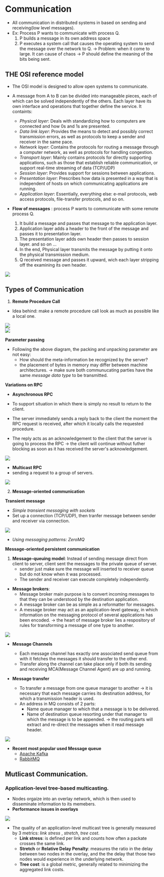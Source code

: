 # Communication 
+ All communication in distributed systems in based on sending and receiving(low level messages).
+ Ex: Process P wants to communicate with process Q. 
    1. P builds a message in its own address space
    2. P executes a system call that causes the operating system to send the message over the network to Q.
    $\to$ Problem: when it come to large. It can cause of chaos $\to$ P should define the meaning of the bits being sent.
## THE OSI reference model
+ The OSI model is designed to allow open systems to communicate. 

<div>
<src img="Media/distributed_systems/OSI_model.png"  >
</div>

+ A message from A to B can be divided into manageable pieces, each of which can be solved independently of the others. Each layer have its own interface and operations that together define the service. It containts:
    + *Physical layer*: Deals with standardizing how to computers are connected and how 0s and 1s are presented.
    + *Data link layer*: Provides the means to detect and possibly correct transmission errors, as well as protocols to keep a sender and receiver in the same pace. 
    + *Network layer*: Contains the protocols for routing a message through a computer network, as well as protocols for handling congestion. 
    + *Transport layer*: Mainly contains protocols for directly supporting applications, such as those that establish reliable communication, or support real-time streaming of data (TCP/UDP)
    + *Session layer*: Provides support for sessions between applications.
    + *Presentation layer*: Prescribes how data is presented in a way that is independent of hosts on which communicating applications are running. 
    + *Application layer*: Essentially, everything else: e-mail protocols, web access protocols, file-transfer protocols, and so on. 

+ **Flow of messages** : process P wants to communicate with some remote process Q.
    1. It build a message and passes that message to the application layer. 
    2. Application layer adds a header to the front of the message and passes it to presentation layer.
    3. The presentation layer adds own header then passes to session layer. and so on ... 
    4. In the end, Physical layer transmits the message by putting it onto the physical transmission medium. 
    5. Q received message and passes it upward, wich each layer stripping off the examining its own header. 

<div>
<img src="../../Media/distributed_systems/message_transfer.png">
</div>

## Types of Communication
1. **Remote Procedure Call**
+ Idea behind: make a remote procedure call look as much as possible like a local one. 

<div>
<img src="../../Media/distributed_systems/RPC_basic.png">
</div>

<div>
<img src="../../Media/distributed_systems/RPC_flow.png">
</div>

**Parameter passing**
+ Following the above diagram, the packing and unpacking parameter are not easy:
    + How should the meta-information be recognized by the server?
    + the placement of bytes in memory may differ between machine architectures.
$\to$ make sure both communucating parties have the same *message data type* to be transmitted. 

**Variations on RPC**

+ **Asynchronous RPC**

+ To support situation in which there is simply no result to return to the client. 
+ The server immediately sends a reply back to the client the moment the RPC request is received, after which it locally calls the requested procedure. 
+ The reply acts as an acknowledgement to the client that the server is going to process the RPC $\to$ the client will continue without futher blocking as soon as it has received the server's acknowledgement. 
<div>
<img src="../../Media/distributed_systems/Async-RPC.png">
</div>

+ **Multicast RPC**
+ sending a request to a group of servers. 

<div>
<img src ="../../Media/distributed_systems/Multi_cast_RPC.png">
</div>

2. **Message-oriented communication**

**Transient message**

+ *Simple transient messaging with sockets*
+ Set up a connection (TCP/UDP), then tranfer message  between sender and receiver via connection.

<div>
<img src="../../Media/distributed_systems/socket_mechanism.png">
</div>

+ *Using messaging patterns: ZeroMQ*

**Message-oriented persistent communication**
1. **Message-queuing model**: Instead of sending message direct from client to server, client sent the messages to the private queue of server. 
    + sender just make sure the message will inserted to receiver queue but do not know when it was processed.
    + The sender and receiver can execute completely independently. 
+ **Message brokers**:
    + Message broker main purpose is to convert incoming messages to that they can be understood by the destination application. 
    + A message broker can be as simple as a reformatter for messages.
    + A message broker may act as an application-level gateway, in which information on the messaging protocol of several applications has been encoded. 
    $\to$ the heart of message broker lies a respository of rules for transforming a message of one type to another. 

<div>
<img src ="../../Media/distributed_systems/message_broker.png">
</div>

    
+ **Message Channels**
    + Each message channel has exactly one associated send queue from with it fetches the messages it should transfer to the other end. 
    + Transfer along the channel can take place only if both its sending and receiving MCA(Message Channel Agent) are up and running.

+ **Message transfer**
    + To transfer a message from one queue manager to another $\to$ it is necessary that each message carries its destination address, for which a transmission header is used. 
    + An address in MQ consists of 2 parts:
        + Name queue manager to which that a message is to be delivered.
        + Name of destination queue resorting under that manager to which the message is to be appended. 
    $\to$ the routing parts will extract and re-direct the messages when it read message header.

<div>
<img src="../../Media/distributed_systems/routing_table.png">
</div>



+ **Recent most popular used Message queue**
    + [Apache Kafka](../../notes/Tools/Kafka.md)
    + [RabbitMQ](https://viblo.asia/p/tim-hieu-ve-rabbitmq-OeVKB8bMlkW)

## Mutlicast Communication.


### Application-level tree-based multicasting.

+ Nodes orgaize into an overlay network, which is then used to disseminate information to its memebers.
+ **Performance issues in overlays**

<div>
<img src="../../Media/distributed_systems/multicast_tree.png">
</div>

+ The quality of an application-level multicast tree is generally measured by 3 metrics: *link stress* , *stretch*, *tree cost*.
    + **Link stress**: is defined per link and counts how often a packate crosses the same link. 
    + **Stretch** or **Relative Delay Penalty**: measures the ratio in the delay between two nodes in the overlay, and the the delay that those two nodes would experience in the underlying network. 
    + **Tree cost**: is a global metric, generally related to minimizing the aggregated link costs. 